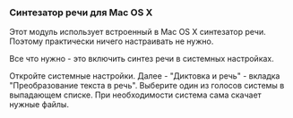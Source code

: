 ### Синтезатор речи для Mac OS X
Этот модуль использует встроенный в Mac OS X синтезатор речи. Поэтому практически ничего настраивать не нужно.

Все что нужно - это включить синтез речи в системных настройках.

Откройте системные настройки. Далее - "Диктовка и речь" - вкладка "Преобразование текста в речь".
Выберите один из голосов системы в выпадающем списке. При необходимости система сама скачает нужные файлы.
